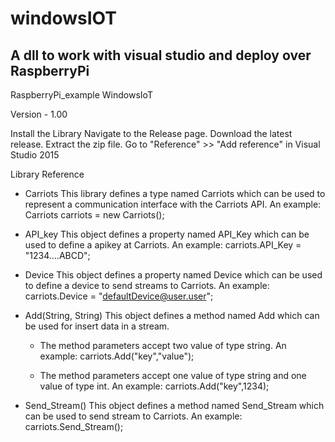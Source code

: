 # windowsIOT
A dll to work with visual studio and deploy over RaspberryPi
------------------------------------------------------------

RaspberryPi_example WindowsIoT

Version - 1.00

Install the Library
Navigate to the Release page.
Download the latest release.
Extract the zip file.
Go to "Reference" >> "Add reference" in Visual Studio 2015



Library Reference
- Carriots
This library defines a type named Carriots which can be used to represent a communication interface with the Carriots API.
An example:
Carriots carriots = new Carriots();

- API_key
This object defines a property named API_Key which can be used to define a apikey at Carriots.
An example:
carriots.API_Key = "1234....ABCD";

- Device
This object defines a property named Device which can be used to define a device to send streams to Carriots.
An example:
carriots.Device = "defaultDevice@user.user";

- Add(String, String)
This object defines a method named Add which can be used for insert data in a stream. 
   - The method parameters accept two value of type string.
     An example:
	 carriots.Add("key","value");
	 
   - The method parameters accept one value of type string and one value of type int.
     An example:
	 carriots.Add("key",1234);

- Send_Stream()
This object defines a method named Send_Stream which can be used to send stream to Carriots.
An example:
carriots.Send_Stream();
